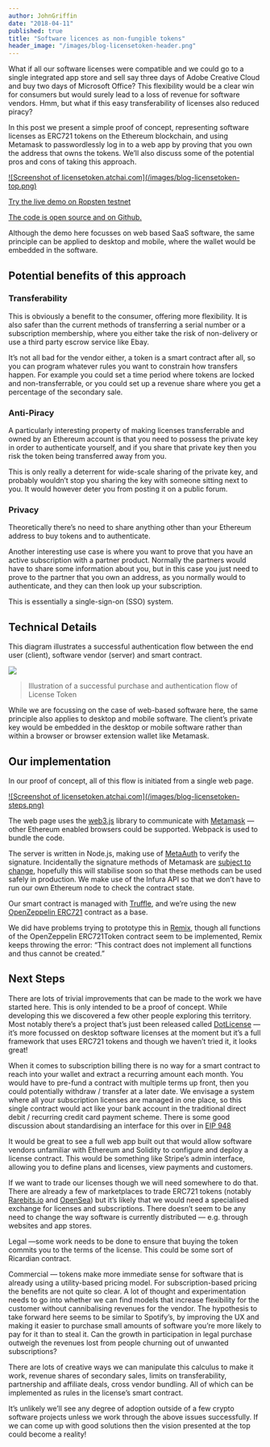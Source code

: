 ```yaml
---
author: JohnGriffin
date: "2018-04-11"
published: true
title: "Software licences as non-fungible tokens"
header_image: "/images/blog-licensetoken-header.png"
---
```



What if all our software licenses were compatible and we could go to a single
integrated app store and sell say three days of Adobe Creative Cloud and buy two
days of Microsoft Office? This flexibility would be a clear win for consumers
but would surely lead to a loss of revenue for software vendors. Hmm, but what
if this easy transferability of licenses also reduced piracy?

In this post we present a simple proof of concept, representing software
licenses as ERC721 tokens on the Ethereum blockchain, and using Metamask to
passwordlessly log in to a web app by proving that you own the address that owns
the tokens. We’ll also discuss some of the potential pros and cons of taking
this approach.

<a href="http://licensetoken.atchai.com">
![Screenshot of licensetoken.atchai.com](/images/blog-licensetoken-top.png)
</a>

[Try the live demo on Ropsten testnet](http://licensetoken.atchai.com)

[The code is open source and on Github.](https://github.com/atchai/licensetoken)

Although the demo here focusses on web based SaaS software, the same principle
can be applied to desktop and mobile, where the wallet would be embedded in the
software.

## Potential benefits of this approach

### **Transferability**

This is obviously a benefit to the consumer, offering more flexibility. It is
also safer than the current methods of transferring a serial number or a
subscription membership, where you either take the risk of non-delivery or use a
third party escrow service like Ebay.

It’s not all bad for the vendor either, a token is a smart contract after all,
so you can program whatever rules you want to constrain how transfers happen.
For example you could set a time period where tokens are locked and
non-transferrable, or you could set up a revenue share where you get a
percentage of the secondary sale.

### **Anti-Piracy**

A particularly interesting property of making licenses transferrable and owned
by an Ethereum account is that you need to possess the private key in order to
authenticate yourself, and if you share that private key then you risk the token
being transferred away from you.

This is only really a deterrent for wide-scale sharing of the private key, and
probably wouldn’t stop you sharing the key with someone sitting next to you. It
would however deter you from posting it on a public forum.

### Privacy

Theoretically there’s no need to share anything other than your Ethereum address
to buy tokens and to authenticate.

Another interesting use case is where you want to prove that you have an active
subscription with a partner product. Normally the partners would have to share
some information about you, but in this case you just need to prove to the
partner that you own an address, as you normally would to authenticate, and they
can then look up your subscription.

This is essentially a single-sign-on (SSO) system.

## Technical Details

This diagram illustrates a successful authentication flow between the end user
(client), software vendor (server) and smart contract.

![](/images/blog-licensetoken-flow.png)

> Illustration of a successful purchase and authentication flow of License Token

While we are focussing on the case of web-based software here, the same
principle also applies to desktop and mobile software. The client’s private key
would be embedded in the desktop or mobile software rather than within a browser
or browser extension wallet like Metamask.

## Our implementation

In our proof of concept, all of this flow is initiated from a single web page.

<a href="http://licensetoken.atchai.com">
![Screenshot of licensetoken.atchai.com](/images/blog-licensetoken-steps.png)
</a>

The web page uses the [web3.js](https://github.com/ethereum/web3.js/) library to
communicate with [Metamask](https://metamask.io/) — other Ethereum enabled
browsers could be supported. Webpack is used to bundle the code.

The server is written in Node.js, making use of
[MetaAuth](http://://github.com/I-Gave/meta-auth) to verify the signature.
Incidentally the signature methods of Metamask are [subject to
change](https://medium.com/metamask/scaling-web3-with-signtypeddata-91d6efc8b290]),
hopefully this will stabilise soon so that these methods can be used safely in
production. We make use of the Infura API so that we don’t have to run our own
Ethereum node to check the contract state.

Our smart contract is managed with [Truffle](http://truffleframework.com/), and
we’re using the new [OpenZeppelin
ERC721](https://github.com/OpenZeppelin/zeppelin-solidity/tree/master/contracts/token/ERC721)
contract as a base.

<script src="https://gist.github.com/johngriffin/4cb1118ba0533ec918add9dff1745ddd.js"></script>

We did have problems trying to prototype this in
[Remix](http://remix.ethereum.org/), though all functions of the OpenZeppelin
ERC721Token contract seem to be implemented, Remix keeps throwing the error:
“This contract does not implement all functions and thus cannot be created.”

## Next Steps

There are lots of trivial improvements that can be made to the work we have
started here. This is only intended to be a proof of concept. While developing
this we discovered a few other people exploring this territory. Most notably
there’s a project that’s just been released called
[DotLicense](https://github.com/cryppadotta/dotta-license) — it’s more focussed
on desktop software licenses at the moment but it’s a full framework that uses
ERC721 tokens and though we haven’t tried it, it looks great!

When it comes to subscription billing there is no way for a smart contract to
reach into your wallet and extract a recurring amount each month. You would have
to pre-fund a contract with multiple terms up front, then you could potentially
withdraw / transfer at a later date. We envisage a system where all your
subscription licenses are managed in one place, so this single contract would
act like your bank account in the traditional direct debit / recurring credit
card payment scheme. There is some good discussion about standardising an
interface for this over in [EIP
948](https://github.com/ethereum/EIPs/issues/948)

It would be great to see a full web app built out that would allow software
vendors unfamiliar with Ethereum and Solidity to configure and deploy a license
contract. This would be something like Stripe’s admin interface, allowing you to
define plans and licenses, view payments and customers.

If we want to trade our licenses though we will need somewhere to do that. There
are already a few of marketplaces to trade ERC721 tokens (notably
[Rarebits.io](https://rarebits.io/) and [OpenSea](http://opensea.io)) but it’s
likely that we would need a specialised exchange for licenses and subscriptions.
There doesn’t seem to be any need to change the way software is currently
distributed — e.g. through websites and app stores.

Legal —some work needs to be done to ensure that buying the token commits you to
the terms of the license. This could be some sort of Ricardian contract.

Commercial — tokens make more immediate sense for software that is already using
a utility-based pricing model. For subscription-based pricing the benefits are
not quite so clear. A lot of thought and experimentation needs to go into
whether we can find models that increase flexibility for the customer without
cannibalising revenues for the vendor. The hypothesis to take forward here seems
to be similar to Spotify’s, by improving the UX and making it easier to purchase
small amounts of software you’re more likely to pay for it than to steal it. Can
the growth in participation in legal purchase outweigh the revenues lost from
people churning out of unwanted subscriptions?

There are lots of creative ways we can manipulate this calculus to make it work,
revenue shares of secondary sales, limits on transferability, partnership and
affiliate deals, cross vendor bundling. All of which can be implemented as rules
in the license’s smart contract.

It’s unlikely we’ll see any degree of adoption outside of a few crypto software
projects unless we work through the above issues successfully. If we can come up
with good solutions then the vision presented at the top could become a reality!
